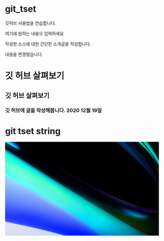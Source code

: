 # git_tset
깃허브 사용법을 연습합니다. 

여기에 원하는 내용으 입력하세요 

작성한 소스에 대한 간단한 소개글을 작성합니다.

내용을 변경했습니다. 

# 깃 허브 살펴보기 

## 깃 허브 살펴보기 

### 깃 허브에 글을 작성해봅니다. 2020 12월 19일 

# git tset string 

![mac image](./image/image.png)
